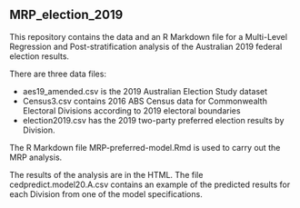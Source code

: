 ## MRP_election_2019
This repository contains the data and an R Markdown file for a Multi-Level Regression and Post-stratification analysis of the Australian 2019 federal election results.

There are three data files: 

- aes19_amended.csv is the 2019 Australian Election Study dataset
- Census3.csv contains 2016 ABS Census data for Commonwealth Electoral Divisions according to 2019 electoral boundaries
- election2019.csv has the 2019 two-party preferred election results by Division.

The R Markdown file MRP-preferred-model.Rmd is used to carry out the MRP analysis.

The results of the analysis are in the HTML. The file cedpredict.model20.A.csv contains an example of the predicted results for each Division from one of the model specifications.
